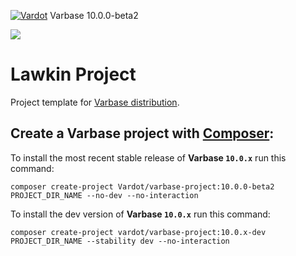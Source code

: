 [![Vardot](https://circleci.com/gh/Vardot/varbase/tree/10.0.x.svg?style=shield)](https://app.circleci.com/pipelines/github/Vardot/varbase/743/workflows/f1c4f049-7a48-48dd-935e-e60a49990f75) Varbase 10.0.0-beta2

[![](https://www.drupal.org/files/styles/grid-3/public/project-images/Medium-Logo%20Color%20with%20padding.png)](http://www.drupal.org/project/varbase)

# Lawkin Project

Project template for [Varbase distribution](http://www.drupal.org/project/varbase).

## Create a Varbase project with [Composer](https://getcomposer.org/download/):

To install the most recent stable release of **Varbase `10.0.x`** run this command:
```
composer create-project Vardot/varbase-project:10.0.0-beta2 PROJECT_DIR_NAME --no-dev --no-interaction
```

To install the dev version of **Varbase `10.0.x`** run this command:
```
composer create-project vardot/varbase-project:10.0.x-dev PROJECT_DIR_NAME --stability dev --no-interaction
```
